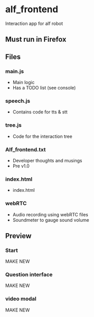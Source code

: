 # alf_frontend
Interaction app for alf robot

## Must run in Firefox

## Files

### main.js
- Main logic 
- Has a TODO list (see console)
### speech.js
- Contains code for tts & stt
### tree.js
- Code for the interaction tree
### Alf_frontend.txt
- Developer thoughts and musings
- Pre v1.0
### index.html
- index.html
### webRTC
- Audio recording using webRTC files
- Soundmeter to gauge sound volume

## Preview

### Start
MAKE NEW
### Question interface
MAKE NEW
### video modal
MAKE NEW

